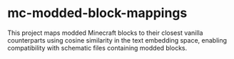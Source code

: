 # mc-modded-block-mappings
This project maps modded Minecraft blocks to their closest vanilla counterparts using cosine similarity in the text embedding space, enabling compatibility with schematic files containing modded blocks.
